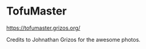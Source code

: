 ﻿# TofuMaster


https://tofumaster.grizos.org/

Credits to Johnathan Grizos for the awesome photos.
